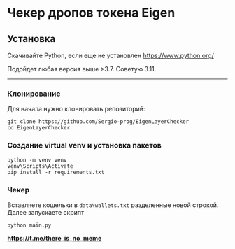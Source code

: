 # Чекер дропов токена Eigen

## Установка

Скачивайте Python, если еще не установлен
https://www.python.org/

Подойдет любая версия выше >3.7. Советую 3.11.

____

### Клонирование
Для начала нужно клонировать репозиторий:
```shell
git clone https://github.com/Sergio-prog/EigenLayerChecker
cd EigenLayerChecker
```

### Создание virtual venv и установка пакетов
```shell
python -m venv venv
venv\Scripts\Activate
pip install -r requirements.txt
```

### Чекер
Вставляете кошельки в `data\wallets.txt` разделенные новой строкой.
Далее запускаете скрипт
```shell
python main.py
```


**https://t.me/there_is_no_meme**